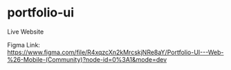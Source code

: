 # portfolio-ui
Live Website


Figma Link: https://www.figma.com/file/R4xqzcXn2kMrcskjNRe8aY/Portfolio-UI---Web-%26-Mobile-(Community)?node-id=0%3A1&mode=dev
